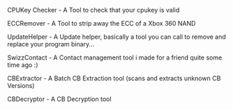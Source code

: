 CPUKey Checker - A Tool to check that your cpukey is valid

ECCRemover - A Tool to strip away the ECC of a Xbox 360 NAND

UpdateHelper - A Update helper, basically a tool you can call to remove and replace your program binary...

SwizzContact - A Contact management tool i made for a friend quite some time ago :)

CBExtractor - A Batch CB Extraction tool (scans and extracts unknown CB Versions)

CBDecryptor - A CB Decryption tool